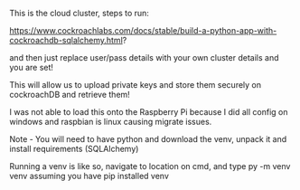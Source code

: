 This is the cloud cluster, steps to run:

https://www.cockroachlabs.com/docs/stable/build-a-python-app-with-cockroachdb-sqlalchemy.html?

and then just replace user/pass details with  your own cluster details and you are set!

This will allow us to upload private keys and store them securely on cockroachDB and retrieve them!

I was not able to load this onto the Raspberry Pi because I did all config on windows and raspbian is linux causing migrate issues.


Note - You will need to have python and download the venv, unpack it and install requirements (SQLAlchemy)

Running a venv is like so, navigate to location on cmd, and type py -m venv venv assuming you have pip installed venv
